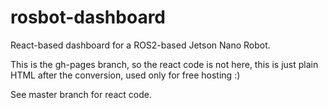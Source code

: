 # rosbot-dashboard

React-based dashboard for a ROS2-based Jetson Nano Robot. 

This is the gh-pages branch, so the react code is not here, this is just plain HTML after the conversion, used only for free hosting :)

See master branch for react code.
